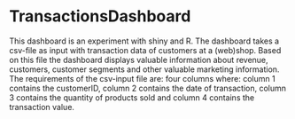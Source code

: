 # TransactionsDashboard
This dashboard is an experiment with shiny and R. The dashboard takes a csv-file as input with transaction data of customers at a (web)shop. Based on this file the dashboard displays valuable information about revenue, customers, customer segments and other valuable marketing information. The requirements of the csv-input file are: four columns where: column 1 contains the customerID, column 2 contains the date of transaction, column 3 contains the quantity of products sold and column 4 contains the transaction value.
